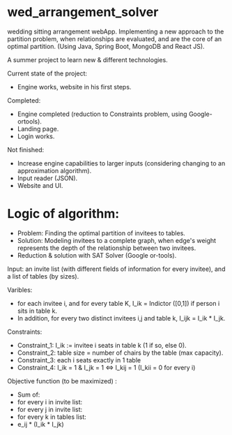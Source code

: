 # wed_arrangement_solver
wedding sitting arrangement webApp.
Implementing a new approach to the partition problem, when relationships are evaluated, and are the core of an optimal partition.
(Using Java, Spring Boot, MongoDB and React JS).

A summer project to learn new & different technologies. 

Current state of the project:
- Engine works, website in his first steps.

Completed:
- Engine completed (reduction to Constraints problem, using Google-ortools). 
- Landing page.
- Login works.

Not finished:
- Increase engine capabilities to larger inputs (considering changing to an approximation algorithm).
- Input reader (JSON).
- Website and UI. 

# Logic of algorithm:
- Problem: Finding the optimal partition of invitees to tables.
- Solution: Modeling invitees to a complete graph, when edge's weight represents the depth of the relationship between two invitees.
- Reduction & solution with SAT Solver (Google or-tools).

Input: an invite list (with different fields of information for every invitee), and a list of tables (by sizes).

Varibles: 
- for each invitee i, and for every table K, I_ik = Indictor ([0,1]) if person i sits in table k.
- In addition, for every two distinct invitees i,j and table k, I_ijk = I_ik * I_jk.
 
Constraints: 
 * Constraint_1: I_ik := invitee i seats in table k (1 if so, else 0).
 * Constraint_2: table size = number of chairs by the table (max capacity).
 * Constraint_3: each i seats exactly in 1 table
 * Constraint_4: I_ik = 1 & I_jk = 1  <=> I_kij = 1 
  (I_kii =  0 for every i)

Objective function (to be maximized) : 
 - Sum of: 
- for every i in invite list: 
- for every j in invite list:
- for every k in tables list: 
- e_ij * (I_ik * I_jk)



